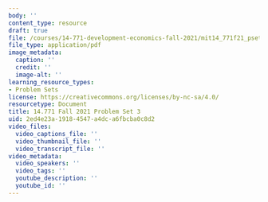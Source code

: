 ```yaml
---
body: ''
content_type: resource
draft: true
file: /courses/14-771-development-economics-fall-2021/mit14_771f21_pset3.pdf
file_type: application/pdf
image_metadata:
  caption: ''
  credit: ''
  image-alt: ''
learning_resource_types:
- Problem Sets
license: https://creativecommons.org/licenses/by-nc-sa/4.0/
resourcetype: Document
title: 14.771 Fall 2021 Problem Set 3
uid: 2ed4e23a-1918-4547-a4dc-a6fbcba0c8d2
video_files:
  video_captions_file: ''
  video_thumbnail_file: ''
  video_transcript_file: ''
video_metadata:
  video_speakers: ''
  video_tags: ''
  youtube_description: ''
  youtube_id: ''
---
```

